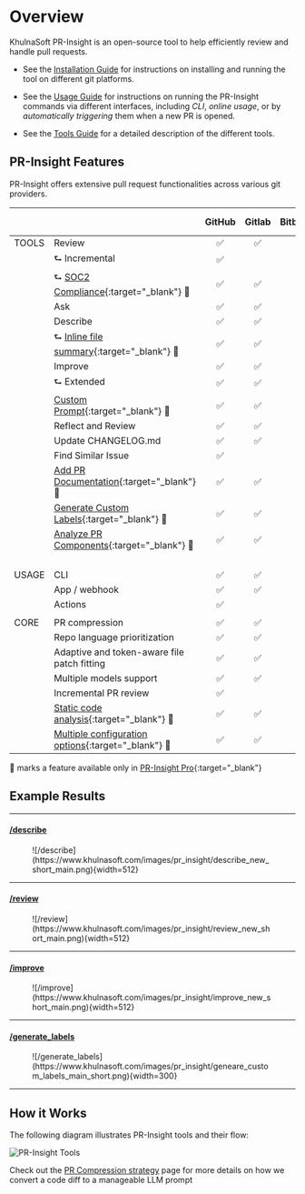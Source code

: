 # Overview

KhulnaSoft PR-Insight is an open-source tool to help efficiently review and handle pull requests.

- See the [Installation Guide](./installation/index.md) for instructions on installing and running the tool on different git platforms.

- See the [Usage Guide](./usage-guide/index.md) for instructions on running the PR-Insight commands via different interfaces, including _CLI_, _online usage_, or by _automatically triggering_ them when a new PR is opened.

- See the [Tools Guide](./tools/index.md) for a detailed description of the different tools.


## PR-Insight Features
PR-Insight offers extensive pull request functionalities across various git providers.

|       |                                                                                                                       | GitHub | Gitlab | Bitbucket | Azure DevOps |
|-------|-----------------------------------------------------------------------------------------------------------------------|:------:|:------:|:---------:|:------------:|
| TOOLS | Review                                                                                                                |   ✅    |   ✅    |   ✅       |      ✅      |
|       | ⮑ Incremental                                                                                                         |   ✅    |        |            |              |
|       | ⮑ [SOC2 Compliance](https://pr-insight-docs.khulnasoft.com/tools/review/#soc2-ticket-compliance){:target="_blank"} 💎        |   ✅    |   ✅    |   ✅        |      ✅      |
|       | Ask                                                                                                                   |   ✅    |   ✅    |   ✅        |      ✅      |
|       | Describe                                                                                                              |   ✅    |   ✅    |   ✅        |      ✅      |
|       | ⮑ [Inline file summary](https://pr-insight-docs.khulnasoft.com/tools/describe/#inline-file-summary){:target="_blank"} 💎     |   ✅    |   ✅    |           |      ✅      |
|       | Improve                                                                                                               |   ✅    |   ✅    |   ✅        |      ✅      |
|       | ⮑ Extended                                                                                                            |   ✅    |   ✅    |   ✅        |      ✅      |
|       | [Custom Prompt](./tools/custom_prompt.md){:target="_blank"} 💎                                                        |   ✅    |   ✅    |   ✅        |      ✅      |
|       | Reflect and Review                                                                                                    |   ✅    |   ✅    |   ✅        |      ✅      |
|       | Update CHANGELOG.md                                                                                                   |   ✅    |   ✅    |   ✅        |      ️       |
|       | Find Similar Issue                                                                                                    |   ✅    |        |             |      ️       |
|       | [Add PR Documentation](./tools/documentation.md){:target="_blank"} 💎                                                 |   ✅    |   ✅    |          |      ✅      |
|       | [Generate Custom Labels](./tools/describe.md#handle-custom-labels-from-the-repos-labels-page-💎){:target="_blank"} 💎 |   ✅    |   ✅    |            |      ✅      |
|       | [Analyze PR Components](./tools/analyze.md){:target="_blank"} 💎                                                      |   ✅    |   ✅    |       |      ✅      |
|       |                                                                                                                       |        |        |            |      ️       |
| USAGE | CLI                                                                                                                   |   ✅    |   ✅    |   ✅       |      ✅      |
|       | App / webhook                                                                                                         |   ✅    |   ✅    |    ✅        |      ✅      |
|       | Actions                                                                                                               |   ✅    |        |            |      ️       |
|       |                                                                                                                       |        |        |            |
| CORE  | PR compression                                                                                                        |   ✅    |   ✅    |   ✅       |   ✅        |
|       | Repo language prioritization                                                                                          |   ✅    |   ✅    |   ✅       |   ✅        |
|       | Adaptive and token-aware file patch fitting                                                                           |   ✅    |   ✅    |   ✅     |   ✅        |
|       | Multiple models support                                                                                               |   ✅    |   ✅    |   ✅       |   ✅        |
|       | Incremental PR review                                                                                                 |   ✅    |        |            |           |
|       | [Static code analysis](./tools/analyze.md/){:target="_blank"} 💎                                                      |   ✅    |   ✅     |    ✅    |   ✅        |
|       | [Multiple configuration options](./usage-guide/configuration_options.md){:target="_blank"} 💎                         |   ✅    |   ✅     |    ✅    |   ✅        |

💎 marks a feature available only in [PR-Insight Pro](https://www.khulnasoft.com/pricing/){:target="_blank"}


## Example Results
<hr>

#### [/describe](https://github.com/KhulnaSoft/pr-insight/pull/530)
<figure markdown="1">
![/describe](https://www.khulnasoft.com/images/pr_insight/describe_new_short_main.png){width=512}
</figure>
<hr>

#### [/review](https://github.com/KhulnaSoft/pr-insight/pull/732#issuecomment-1975099151)
<figure markdown="1">
![/review](https://www.khulnasoft.com/images/pr_insight/review_new_short_main.png){width=512}
</figure>
<hr>

#### [/improve](https://github.com/KhulnaSoft/pr-insight/pull/732#issuecomment-1975099159)
<figure markdown="1">
![/improve](https://www.khulnasoft.com/images/pr_insight/improve_new_short_main.png){width=512}
</figure>
<hr>

#### [/generate_labels](https://github.com/KhulnaSoft/pr-insight/pull/530)
<figure markdown="1">
![/generate_labels](https://www.khulnasoft.com/images/pr_insight/geneare_custom_labels_main_short.png){width=300}
</figure>
<hr>

## How it Works

The following diagram illustrates PR-Insight tools and their flow:

![PR-Insight Tools](https://khulnasoft.com/images/pr_insight/diagram-v0.9.png)

Check out the [PR Compression strategy](core-abilities/index.md) page for more details on how we convert a code diff to a manageable LLM prompt